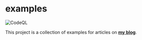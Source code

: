 # examples
![CodeQL](https://github.com/anarsultanov/examples/workflows/CodeQL/badge.svg)

This project is a collection of examples for articles on **[my blog](https://sultanov.dev/)**.

